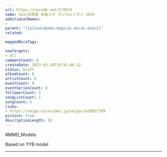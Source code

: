 ```yaml
---
url: https://vocadb.net/T/9553
name: Sour式改变 初音ミク マジカルミライ 10th
additionalNames: 
- 
parent: "[[piloulabaka-magical-mirai-miku]]"
related:

mappedNicoTags:

newTargets:
- all
commentCount: 0
createDate: 2023-03-24T19:55:46.12
status: Draft
albumCount: 0
artistCount: 0
eventCount: 0
eventSeriesCount: 0
followerCount: 1
songListCount: 1
songCount: 5
links: 
- https://seiga.nicovideo.jp/seiga/im10922789
picture: true
descriptionLength: 18
---
```


#MMD_Models

Based on YYB model

---

